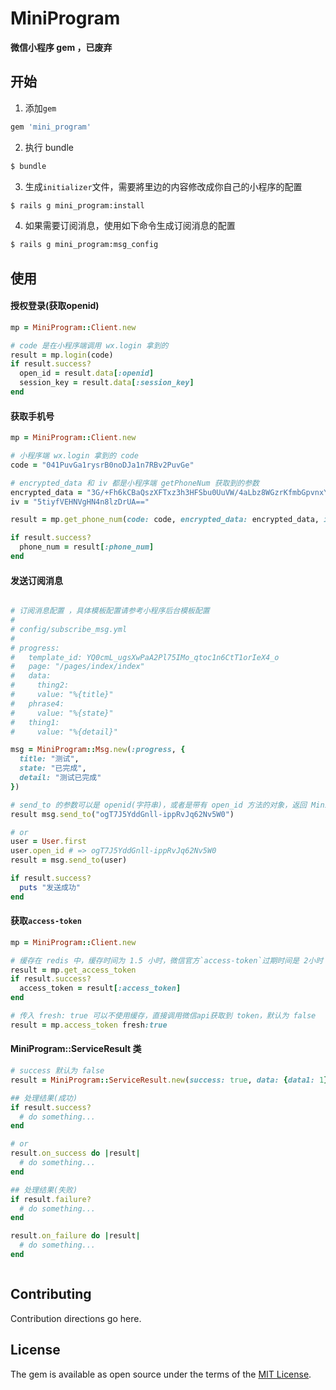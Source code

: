 # MiniProgram
**微信小程序 gem ，已废弃**

## 开始

1. 添加`gem` 
```ruby
gem 'mini_program'
```

2. 执行 bundle 
```bash
$ bundle
```

3. 生成`initializer`文件，需要將里边的内容修改成你自己的小程序的配置
```bash
$ rails g mini_program:install
```

4. 如果需要订阅消息，使用如下命令生成订阅消息的配置
```bash
$ rails g mini_program:msg_config
```

## 使用

#### 授权登录(获取openid)
```ruby
mp = MiniProgram::Client.new

# code 是在小程序端调用 wx.login 拿到的
result = mp.login(code)
if result.success?
  open_id = result.data[:openid]
  session_key = result.data[:session_key]
end
```

#### 获取手机号
```ruby
mp = MiniProgram::Client.new 

# 小程序端 wx.login 拿到的 code
code = "041PuvGa1rysrB0noDJa1n7RBv2PuvGe"

# encrypted_data 和 iv 都是小程序端 getPhoneNum 获取到的参数
encrypted_data = "3G/+Fh6kCBaQszXFTxz3h3HFSbu0UuVW/4aLbz8WGzrKfmbGpvnxYHAa4QrKXJvHpB++3ogOYoU6iiG+1HW18Lkt9qEJE9GyRw5OnuXSjTnUIPSRROT3sxeAYnT1kf4ngTAfrD3f4TFtLXkRIrrc1MzSqx/LV8iXA8Lu5Y+7kZx26eulz3yVrlXDH3BOIX6zcGOeprsK5XzDx2ltmf3j5w=="
iv = "5tiyfVEHNVgHN4n8lzDrUA=="

result = mp.get_phone_num(code: code, encrypted_data: encrypted_data, iv: iv)

if result.success?
  phone_num = result[:phone_num]
end

```

#### 发送订阅消息
```ruby

# 订阅消息配置 ，具体模板配置请参考小程序后台模板配置
# 
# config/subscribe_msg.yml
# 
# progress:
#   template_id: YQ0cmL_ugsXwPaA2Pl75IMo_qtoc1n6CtT1orIeX4_o
#   page: "/pages/index/index"
#   data:
#     thing2:
#     value: "%{title}"
#   phrase4:
#     value: "%{state}"
#   thing1:
#     value: "%{detail}"

msg = MiniProgram::Msg.new(:progress, {
  title: "测试",
  state: "已完成",
  detail: "测试已完成"
})

# send_to 的参数可以是 openid(字符串)，或者是带有 open_id 方法的对象，返回 MiniProgram::ServiceResult
result msg.send_to("ogT7J5YddGnll-ippRvJq62Nv5W0")

# or
user = User.first
user.open_id # => ogT7J5YddGnll-ippRvJq62Nv5W0
result = msg.send_to(user)

if result.success?
  puts "发送成功"
end

```

#### 获取`access-token`
```ruby
mp = MiniProgram::Client.new

# 缓存在 redis 中，缓存时间为 1.5 小时，微信官方`access-token`过期时间是 2小时
result = mp.get_access_token
if result.success?
  access_token = result[:access_token]
end

# 传入 fresh: true 可以不使用缓存，直接调用微信api获取到 token，默认为 false
result = mp.access_token fresh:true
```

#### MiniProgram::ServiceResult 类
```ruby
# success 默认为 false
result = MiniProgram::ServiceResult.new(success: true, data: {data1: 1})

## 处理结果(成功)
if result.success?
  # do something...
end

# or
result.on_success do |result|
  # do something...
end

## 处理结果(失败)
if result.failure?
  # do something...
end

result.on_failure do |result|
  # do something...
end



```

## Contributing
Contribution directions go here.

## License
The gem is available as open source under the terms of the [MIT License](https://opensource.org/licenses/MIT).
